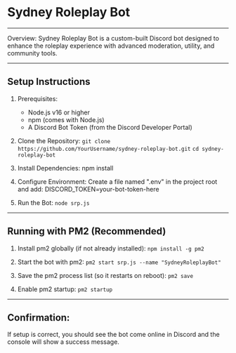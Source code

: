 # Sydney Roleplay Bot
-------------------

Overview:
Sydney Roleplay Bot is a custom-built Discord bot designed to enhance the roleplay experience with advanced moderation, utility, and community tools.

-------------------------------------
Setup Instructions
-------------------------------------

1. Prerequisites:
   - Node.js v16 or higher
   - npm (comes with Node.js)
   - A Discord Bot Token (from the Discord Developer Portal)

2. Clone the Repository:
   ```git clone https://github.com/YourUsername/sydney-roleplay-bot.git```
   ```cd sydney-roleplay-bot```

3. Install Dependencies:
   npm install

4. Configure Environment:
   Create a file named ".env" in the project root and add:
   DISCORD_TOKEN=your-bot-token-here

5. Run the Bot:
   ```node srp.js```

-------------------------------------
Running with PM2 (Recommended)
-------------------------------------

1. Install pm2 globally (if not already installed):
   ```npm install -g pm2```

2. Start the bot with pm2:
   ```pm2 start srp.js --name "SydneyRoleplayBot"```

3. Save the pm2 process list (so it restarts on reboot):
   ```pm2 save```

4. Enable pm2 startup:
   ```pm2 startup```

-------------------------------------
Confirmation:
-------------------------------------
If setup is correct, you should see the bot come online in Discord and the console will show a success message.
